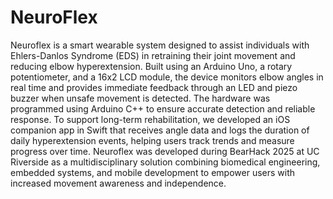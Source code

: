 # NeuroFlex

Neuroflex is a smart wearable system designed to assist individuals with Ehlers-Danlos Syndrome (EDS) in retraining their joint movement and reducing elbow hyperextension. Built using an Arduino Uno, a rotary potentiometer, and a 16x2 LCD module, the device monitors elbow angles in real time and provides immediate feedback through an LED and piezo buzzer when unsafe movement is detected. The hardware was programmed using Arduino C++ to ensure accurate detection and reliable response. To support long-term rehabilitation, we developed an iOS companion app in Swift that receives angle data and logs the duration of daily hyperextension events, helping users track trends and measure progress over time. Neuroflex was developed during BearHack 2025 at UC Riverside as a multidisciplinary solution combining biomedical engineering, embedded systems, and mobile development to empower users with increased movement awareness and independence.

